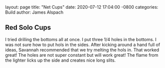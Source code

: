 
layout: page
title: "Net Cups"
date: 2020-07-12 17:04:00 -0800
categories: Build
author: James Alspach

## Red Solo Cups
I tried drilling the bottoms all at once. I put three 1/4 holes in the bottoms. I was not sure how to put hols in the sides. After kicking around a hand full of ideas, Savannah recommended that we try melting the hols in. That worked great! The holes are not super constant but will work great! The flame from the lighter licks up the side and creates nice long slits.
